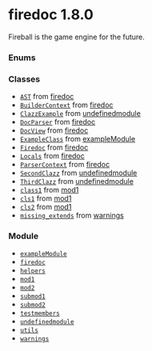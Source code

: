 
# firedoc 1.8.0

Fireball is the game engine for the future.


### Enums

### Classes
- [`AST`](classes/AST.md) from [firedoc](modules/firedoc.md)
- [`BuilderContext`](classes/BuilderContext.md) from [firedoc](modules/firedoc.md)
- [`ClazzExample`](classes/ClazzExample.md) from [undefinedmodule](modules/undefinedmodule.md)
- [`DocParser`](classes/DocParser.md) from [firedoc](modules/firedoc.md)
- [`DocView`](classes/DocView.md) from [firedoc](modules/firedoc.md)
- [`ExampleClass`](classes/ExampleClass.md) from [exampleModule](modules/exampleModule.md)
- [`Firedoc`](classes/Firedoc.md) from [firedoc](modules/firedoc.md)
- [`Locals`](classes/Locals.md) from [firedoc](modules/firedoc.md)
- [`ParserContext`](classes/ParserContext.md) from [firedoc](modules/firedoc.md)
- [`SecondClazz`](classes/SecondClazz.md) from [undefinedmodule](modules/undefinedmodule.md)
- [`ThirdClazz`](classes/ThirdClazz.md) from [undefinedmodule](modules/undefinedmodule.md)
- [`class1`](classes/class1.md) from [mod1](modules/mod1.md)
- [`cls1`](classes/cls1.md) from [mod1](modules/mod1.md)
- [`cls2`](classes/cls2.md) from [mod1](modules/mod1.md)
- [`missing_extends`](classes/missing_extends.md) from [warnings](modules/warnings.md)

### Module
- [`exampleModule`](modules/exampleModule.md)
- [`firedoc`](modules/firedoc.md)
- [`helpers`](modules/helpers.md)
- [`mod1`](modules/mod1.md)
- [`mod2`](modules/mod2.md)
- [`submod1`](modules/submod1.md)
- [`submod2`](modules/submod2.md)
- [`testmembers`](modules/testmembers.md)
- [`undefinedmodule`](modules/undefinedmodule.md)
- [`utils`](modules/utils.md)
- [`warnings`](modules/warnings.md)
